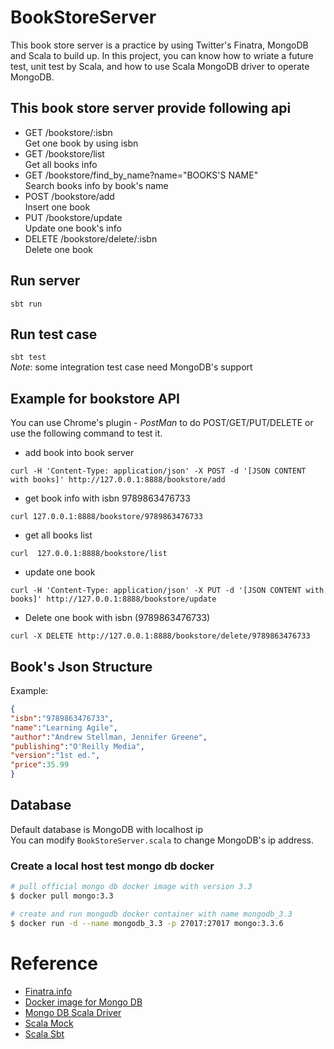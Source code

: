 # BookStoreServer

This book store server is a practice by using Twitter's Finatra, MongoDB and Scala to build up. In this project, you can know how to wriate a future test, unit test by Scala, and how to use Scala MongoDB driver to operate MongoDB.

## This book store server provide following api
- GET     /bookstore/:isbn  
Get one book by using isbn 
- GET     /bookstore/list  
Get all books info
- GET     /bookstore/find_by_name?name="BOOKS'S NAME"  
Search books info by book's name
- POST    /bookstore/add  
Insert one book 
- PUT     /bookstore/update  
Update one book's info
- DELETE  /bookstore/delete/:isbn  
Delete one book

## Run server
`sbt run`

## Run test case
`sbt test`  
*Note*: some integration test case need MongoDB's support

## Example for bookstore API
You can use Chrome's plugin - *PostMan* to do POST/GET/PUT/DELETE or use the following command to test it.

- add book into book server
```
curl -H 'Content-Type: application/json' -X POST -d '[JSON CONTENT with books]' http://127.0.0.1:8888/bookstore/add
```

- get book info with isbn 9789863476733
```
curl 127.0.0.1:8888/bookstore/9789863476733
```

- get all books list
```
curl  127.0.0.1:8888/bookstore/list
```

- update one book
```
curl -H 'Content-Type: application/json' -X PUT -d '[JSON CONTENT with books]' http://127.0.0.1:8888/bookstore/update
```

- Delete one book with isbn (9789863476733)
```
curl -X DELETE http://127.0.0.1:8888/bookstore/delete/9789863476733
```

## Book's Json Structure
Example:
```json
{
"isbn":"9789863476733",
"name":"Learning Agile",
"author":"Andrew Stellman, Jennifer Greene",
"publishing":"O'Reilly Media",
"version":"1st ed.",
"price":35.99
}
```

## Database
Default database is MongoDB with localhost ip  
You can modify `BookStoreServer.scala` to change MongoDB's ip address.  

### Create a local host test mongo db docker
```bash
# pull official mongo db docker image with version 3.3
$ docker pull mongo:3.3

# create and run mongodb docker container with name mongodb_3.3
$ docker run -d --name mongodb_3.3 -p 27017:27017 mongo:3.3.6
```

# Reference
- [Finatra.info](http://twitter.github.io/finatra/)
- [Docker image for Mongo DB](https://hub.docker.com/_/mongo/)
- [Mongo DB Scala Driver](https://docs.mongodb.com/ecosystem/drivers/scala/#mongo-scala-driver)
- [Scala Mock](http://scalamock.org/)
- [Scala Sbt](http://www.scala-sbt.org/)
